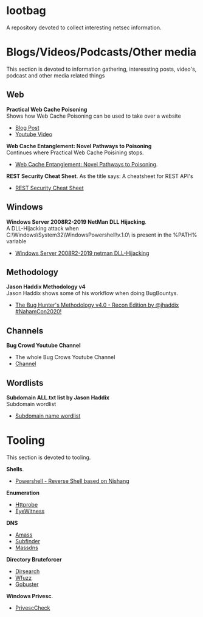 # lootbag
A repository devoted to collect interesting netsec information. 

# Blogs/Videos/Podcasts/Other media
This section is devoted to information gathering, interessting posts, video's, podcast and other media related things 

## Web
__Practical Web Cache Poisoning__  
Shows how Web Cache Poisoning can be used to take over a website  
* [Blog Post](https://portswigger.net/research/practical-web-cache-poisoning)   
* [Youtube Video](https://www.youtube.com/watch?time_continue=55&v=j2RrmNxJZ5c&feature=emb_logo)

__Web Cache Entanglement: Novel Pathways to Poisoning__   
Continues where Practical Web Cache Poisining stops.   
* [Web Cache Entanglement: Novel Pathways to Poisoning](https://portswigger.net/research/web-cache-entanglement).  

__REST Security Cheat Sheet__. 
As the title says: A cheatsheet for REST API's 
* [REST Security Cheat Sheet](https://cheatsheetseries.owasp.org/cheatsheets/REST_Security_Cheat_Sheet.html)

## Windows

__Windows Server 2008R2-2019 NetMan DLL Hijacking__.   
A DLL-Hijacking attack when C:\Windows\System32\WindowsPowershell\v.1.0\ is present in the %PATH% variable   
* [Windows Server 2008R2-2019 netman DLL-Hijacking](https://itm4n.github.io/windows-server-netman-dll-hijacking/)    

## Methodology
__Jason Haddix Methodology v4__  
Jason Haddix shows some of his workflow when doing BugBountys.  
* [The Bug Hunter's Methodology v4.0 - Recon Edition by @jhaddix #NahamCon2020!](https://www.youtube.com/watch?v=p4JgIu1mceI)

## Channels
__Bug Crowd Youtube Channel__   
* The whole Bug Crows Youtube Channel   
* [Channel](https://www.youtube.com/c/Bugcrowd)  

## Wordlists

__Subdomain ALL.txt list by Jason Haddix__  
Subdomain wordlist   
* [Subdomain name wordlist](https://gist.github.com/jhaddix/86a06c5dc309d08580a018c66354a056#file-all-txt-L89009)  

# Tooling  
This section  is devoted to tooling.  

__Shells__.   
* [Powershell - Reverse Shell based on Nishang](https://gist.github.com/FrankSpierings/4afe8e2ea1cb21a53fca28697688fbd5)

__Enumeration__  
* [Httprobe](https://github.com/tomnomnom/httprobe)   
* [EyeWitness](https://github.com/FortyNorthSecurity/EyeWitness)  

__DNS__  
* [Amass](https://github.com/OWASP/Amass)  
* [Subfinder](https://github.com/projectdiscovery/subfinder)  
* [Massdns](https://github.com/blechschmidt/massdns)  

__Directory Bruteforcer__  
* [Dirsearch](https://github.com/maurosoria/dirsearch)  
* [Wfuzz](https://github.com/xmendez/wfuzz)  
* [Gobuster](https://github.com/OJ/gobuster)  

__Windows Privesc__.  
* [PrivescCheck](https://github.com/itm4n/PrivescCheck)


